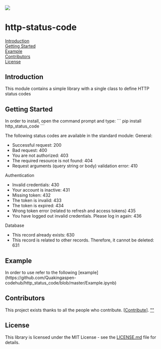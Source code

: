 <h6 align="left">
    <img src="https://cdnquakingaspen.s3.eu-central-1.amazonaws.com/quaking+aspen+logo+teal+full-02.png"  />
</h6>

# http-status-code
[Introduction](#Introduction)\
[Getting Started](#Started)\
[Example](#Example)\
[Contributors](#Contributors)\
[License](#License)
<h2 id="Introduction">Introduction</h2>
This module contains a simple library with a single class to define HTTP status codes
 
<h2 id="Started">Getting Started</h2>
In order to install, open the command prompt and type:
```
pip install http_status_code
```

The following status codes are available in the standard module:
General:
- Successful request: 																200
- Bad request:																		400
- You are not authorized:	            				 							403
- The required resource is not found:												404
- Request arguments (query string or body) validation error: 	            		410

Authentication
- Invalid credentials:																430
- Your account is inactive:															431
- Missing token:																	432
- The token is invalid:																433
- The token is expired:																434
- Wrong token error (related to refresh and access tokens)                          435
- You have logged out invalid credentials. Please log in again:						436

Database
- This record already exists:														630
- This record is related to other records. Therefore, it cannot be deleted:			631
<h2 id="Example">Example</h2>
In order to use refer to the following [example](https://github.com/Quakingaspen-codehub/http_status_code/blob/master/Example.ipynb)

<h2 id="">Contributors</h2>

This project exists thanks to all the people who contribute. [[Contribute](CONTRIBUTING.md)].
<a href="https://github.com/Quakingaspen-codehub/aws_ses_service/graphs/contributors">
""
</a>

<h2 id="License">License</h2>

This library is licensed under the MIT License - see the [LICENSE.md](LICENSE) file for details.
